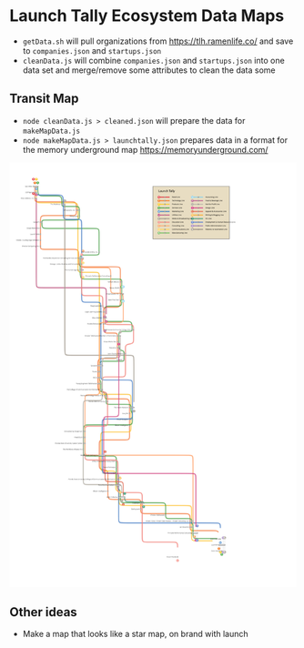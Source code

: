 # Launch Tally Ecosystem Data Maps

+ `getData.sh` will pull organizations from https://tlh.ramenlife.co/ and save to `companies.json` and `startups.json`
+ `cleanData.js` will combine `companies.json` and `startups.json` into one data set and merge/remove some attributes to clean the data some

## Transit Map
+ `node cleanData.js > cleaned.json` will prepare the data for `makeMapData.js`
+ `node makeMapData.js > launchtally.json` prepares data in a format for the memory underground map https://memoryunderground.com/

![Launch Tally](transitmap-whitebackground.png)

## Other ideas
+ Make a map that looks like a star map, on brand with launch